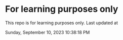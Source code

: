 # For learning purposes only
This repo is for learning purposes only.
Last updated at

Sunday, September 10, 2023 10:38:18 PM

